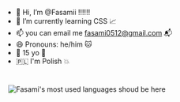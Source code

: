 - 👋 Hi, I’m @Fasamii ‼️‼️‼️
- 🌱 I’m currently learning CSS 📈
- 📫 you can email me fasami0512@gmail.com 📬
- 😄 Pronouns: he/him 🐱
- 🎉 15 yo 🍾
- 🇵🇱 I'm Polish 💥
<br>
<img 
style="max-width: 100%; display: block; margin: 8px;"
src="https://my-stats-43gk.vercel.app/api/top-langs/?username=Fasamii&amp;langs_count=4&amp;bg_color=001011&amp;text_color=ff8c00&amp;border_color=ff8c00&amp;layout=compact&amp;hide_title=true" 
alt="Fasami's most used languages shoud be here">
